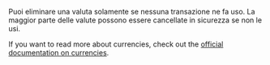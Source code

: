 Puoi eliminare una valuta solamente se nessuna transazione ne fa uso. La maggior parte delle valute possono essere cancellate in sicurezza se non le usi.

If you want to read more about currencies, check out the [official documentation on currencies](https://firefly-iii.readthedocs.io/en/latest/concepts/currencies.html).